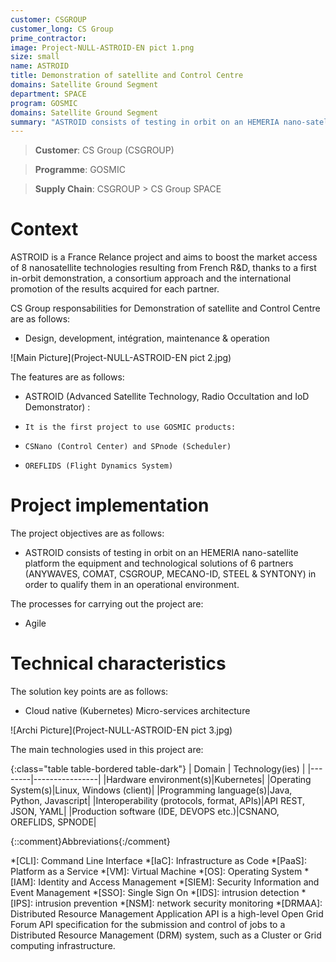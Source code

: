 ```yaml
---
customer: CSGROUP
customer_long: CS Group
prime_contractor: 
image: Project-NULL-ASTROID-EN pict 1.png
size: small
name: ASTROID
title: Demonstration of satellite and Control Centre
domains: Satellite Ground Segment
department: SPACE
program: GOSMIC
domains: Satellite Ground Segment
summary: "ASTROID consists of testing in orbit on an HEMERIA nano-satellite platform the equipment and technological solutions of 6 partners (ANYWAVES, COMAT, CSGROUP, MECANO-ID, STEEL & SYNTONY) in order to qualify them in an operational environment."
---
```


> __Customer__\: CS Group (CSGROUP)

> __Programme__\: GOSMIC

> __Supply Chain__\: CSGROUP >  CS Group SPACE


# Context

ASTROID is a France Relance project and aims to boost the market access of 8 nanosatellite technologies resulting from French R&D, thanks to a first in-orbit demonstration, a consortium approach and the international promotion of the results acquired for each partner.

CS Group responsabilities for Demonstration of satellite and Control Centre are as follows:
* Design, development, intégration, maintenance & operation

![Main Picture](Project-NULL-ASTROID-EN pict 2.jpg)

The features are as follows:
* ASTROID (Advanced Satellite Technology, Radio Occultation and IoD Demonstrator) :
*     It is the first project to use GOSMIC products:
*     CSNano (Control Center) and SPnode (Scheduler)
*     OREFLIDS (Flight Dynamics System)

# Project implementation

The project objectives are as follows:
* ASTROID consists of testing in orbit on an HEMERIA nano-satellite platform the equipment and technological solutions of 6 partners (ANYWAVES, COMAT, CSGROUP, MECANO-ID, STEEL & SYNTONY) in order to qualify them in an operational environment.

The processes for carrying out the project are:
* Agile

# Technical characteristics

The solution key points are as follows:
* Cloud native (Kubernetes) Micro-services architecture

![Archi Picture](Project-NULL-ASTROID-EN pict 3.jpg)

The main technologies used in this project are:

{:class="table table-bordered table-dark"}
| Domain | Technology(ies) |
|--------|----------------|
|Hardware environment(s)|Kubernetes|
|Operating System(s)|Linux, Windows (client)|
|Programming language(s)|Java, Python, Javascript|
|Interoperability (protocols, format, APIs)|API REST, JSON, YAML|
|Production software (IDE, DEVOPS etc.)|CSNANO, OREFLIDS, SPNODE|



{::comment}Abbreviations{:/comment}

*[CLI]: Command Line Interface
*[IaC]: Infrastructure as Code
*[PaaS]: Platform as a Service
*[VM]: Virtual Machine
*[OS]: Operating System
*[IAM]: Identity and Access Management
*[SIEM]: Security Information and Event Management
*[SSO]: Single Sign On
*[IDS]: intrusion detection
*[IPS]: intrusion prevention
*[NSM]: network security monitoring
*[DRMAA]: Distributed Resource Management Application API is a high-level Open Grid Forum API specification for the submission and control of jobs to a Distributed Resource Management (DRM) system, such as a Cluster or Grid computing infrastructure.
